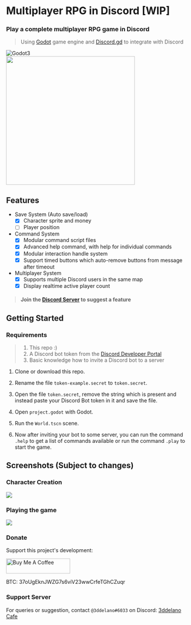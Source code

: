 Multiplayer RPG in Discord [WIP]
=========================================
### Play a complete multiplayer RPG game in Discord

> Using [Godot](https://godotengine.org/) game engine and [Discord.gd](https://github.com/3ddelano/discord.gd) to integrate with Discord


<img alt="Godot3" src="https://img.shields.io/badge/-Godot 3.x-478CBF?style=for-the-badge&logo=godotengine&logoWidth=20&logoColor=white" />
<br>
<img height="350" src="https://cdn.discordapp.com/attachments/360062738615107605/908586371680194590/unknown.png">

Features
--------------
- Save System (Auto save/load)
	- [x] Character sprite and money
	- [ ] Player position
- Command System
	- [x] Modular command script files
	- [x] Advanced help command, with help for individual commands
	- [x] Modular interaction handle system
	- [x] Support timed buttons which auto-remove buttons from message after timeout
- Multiplayer System
	- [x] Supports multiple Discord users in the same map
	- [x] Display realtime active player count

> #### Join the [Discord Server](https://discord.gg/FZY9TqW) to suggest a feature


Getting Started
----------

### Requirements
> 1. This repo :)
> 2. A Discord bot token from the [Discord Developer Portal](https://discord.com/developers/applications)
> 3. Basic knowledge how to invite a Discord bot to a server

1. Clone or download this repo.

2. Rename the file `token-example.secret` to `token.secret`.

3. Open the file `token.secret`, remove the string which is present and instead paste your Discord Bot token in it and save the file.

3. Open `project.godot` with Godot.

4. Run the `World.tscn` scene.

5. Now after inviting your bot to some server, you can run the command `.help` to get a list of commands available or run the command `.play` to start the game.

Screenshots (Subject to changes)
----------

### Character Creation
<img src="https://cdn.discordapp.com/attachments/360062738615107605/908581710885716008/unknown.png">

### Playing the game
<img src="https://cdn.discordapp.com/attachments/360062738615107605/908582068135538728/unknown.png">

### Donate
Support this project's development:

<a href="https://www.buymeacoffee.com/3ddelano" target="_blank"><img height="41" width="174" src="https://cdn.buymeacoffee.com/buttons/v2/default-red.png" alt="Buy Me A Coffee" width="150" ></a>

BTC: 37oUgEknJWZG7s6viV23wwCrfeTGhCZuqr

### Support Server
For queries or suggestion, contact `@3ddelano#6033` on Discord: [3ddelano Cafe](https://discord.gg/FZY9TqW)